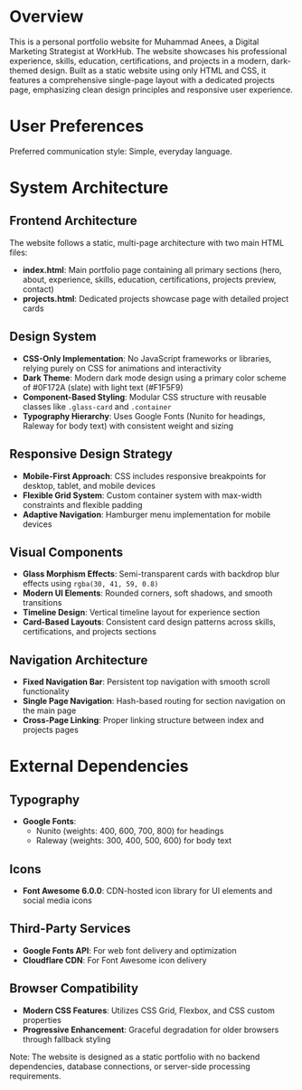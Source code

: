 # Overview

This is a personal portfolio website for Muhammad Anees, a Digital Marketing Strategist at WorkHub. The website showcases his professional experience, skills, education, certifications, and projects in a modern, dark-themed design. Built as a static website using only HTML and CSS, it features a comprehensive single-page layout with a dedicated projects page, emphasizing clean design principles and responsive user experience.

# User Preferences

Preferred communication style: Simple, everyday language.

# System Architecture

## Frontend Architecture
The website follows a static, multi-page architecture with two main HTML files:
- **index.html**: Main portfolio page containing all primary sections (hero, about, experience, skills, education, certifications, projects preview, contact)
- **projects.html**: Dedicated projects showcase page with detailed project cards

## Design System
- **CSS-Only Implementation**: No JavaScript frameworks or libraries, relying purely on CSS for animations and interactivity
- **Dark Theme**: Modern dark mode design using a primary color scheme of #0F172A (slate) with light text (#F1F5F9)
- **Component-Based Styling**: Modular CSS structure with reusable classes like `.glass-card` and `.container`
- **Typography Hierarchy**: Uses Google Fonts (Nunito for headings, Raleway for body text) with consistent weight and sizing

## Responsive Design Strategy
- **Mobile-First Approach**: CSS includes responsive breakpoints for desktop, tablet, and mobile devices
- **Flexible Grid System**: Custom container system with max-width constraints and flexible padding
- **Adaptive Navigation**: Hamburger menu implementation for mobile devices

## Visual Components
- **Glass Morphism Effects**: Semi-transparent cards with backdrop blur effects using `rgba(30, 41, 59, 0.8)`
- **Modern UI Elements**: Rounded corners, soft shadows, and smooth transitions
- **Timeline Design**: Vertical timeline layout for experience section
- **Card-Based Layouts**: Consistent card design patterns across skills, certifications, and projects sections

## Navigation Architecture
- **Fixed Navigation Bar**: Persistent top navigation with smooth scroll functionality
- **Single Page Navigation**: Hash-based routing for section navigation on the main page
- **Cross-Page Linking**: Proper linking structure between index and projects pages

# External Dependencies

## Typography
- **Google Fonts**: 
  - Nunito (weights: 400, 600, 700, 800) for headings
  - Raleway (weights: 300, 400, 500, 600) for body text

## Icons
- **Font Awesome 6.0.0**: CDN-hosted icon library for UI elements and social media icons

## Third-Party Services
- **Google Fonts API**: For web font delivery and optimization
- **Cloudflare CDN**: For Font Awesome icon delivery

## Browser Compatibility
- **Modern CSS Features**: Utilizes CSS Grid, Flexbox, and CSS custom properties
- **Progressive Enhancement**: Graceful degradation for older browsers through fallback styling

Note: The website is designed as a static portfolio with no backend dependencies, database connections, or server-side processing requirements.